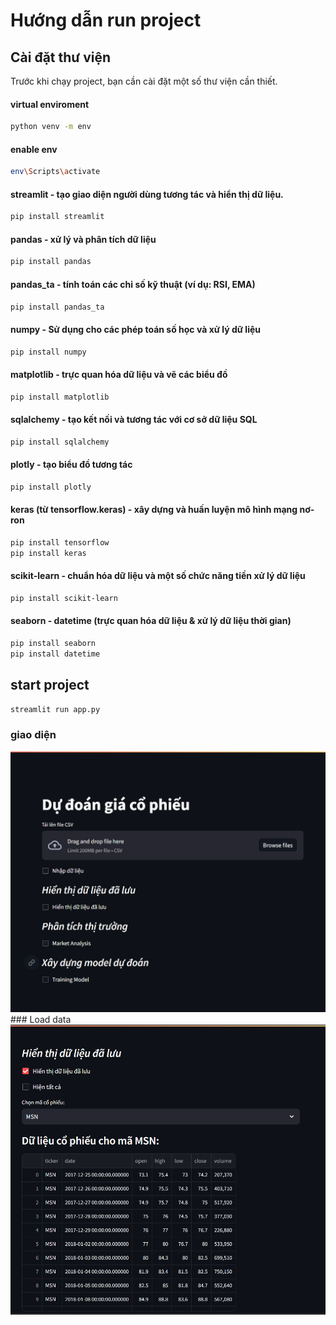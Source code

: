 # Hướng dẫn run project

## Cài đặt thư viện

Trước khi chạy project, bạn cần cài đặt một số thư viện cần thiết.
#### virtual enviroment
```bash
python venv -m env
```

#### enable env
```bash
env\Scripts\activate
```
#### streamlit - tạo giao diện người dùng tương tác và hiển thị dữ liệu.
```bash
pip install streamlit
```

#### pandas - xử lý và phân tích dữ liệu 
```bash
pip install pandas
```

#### pandas_ta - tính toán các chỉ số kỹ thuật (ví dụ: RSI, EMA)
```bash
pip install pandas_ta
```

#### numpy - Sử dụng cho các phép toán số học và xử lý dữ liệu
```bash
pip install numpy
```

#### matplotlib - trực quan hóa dữ liệu và vẽ các biểu đồ
```bash
pip install matplotlib
```

#### sqlalchemy - tạo kết nối và tương tác với cơ sở dữ liệu SQL
```bash
pip install sqlalchemy
```

#### plotly - tạo biểu đồ tương tác
```bash
pip install plotly
```

#### keras (từ tensorflow.keras)  - xây dựng và huấn luyện mô hình mạng nơ-ron
```bash
pip install tensorflow 
pip install keras 
```

#### scikit-learn - chuẩn hóa dữ liệu và một số chức năng tiền xử lý dữ liệu
```bash
pip install scikit-learn 
```

#### seaborn - datetime (trực quan hóa dữ liệu & xử lý dữ liệu thời gian)
```bash
pip install seaborn
pip install datetime 
```

## start project
```bash
streamlit run app.py
```
### giao diện
<img src="https://github.com/doankhuong0411/stocks_prediction_app/blob/main/image/interface.png" alt="Project Image" width="700">
### Load data
<img src="https://github.com/doankhuong0411/stocks_prediction_app/blob/main/image/load_data.png" width="700">


